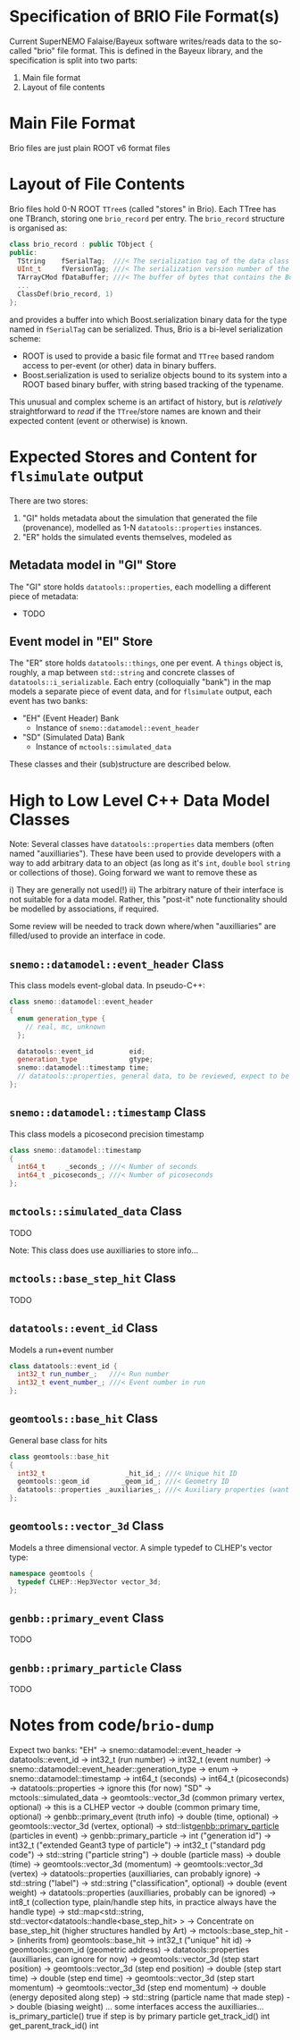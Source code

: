 Specification of BRIO File Format(s)
====================================

Current SuperNEMO Falaise/Bayeux software writes/reads data to the so-called
"brio" file format. This is defined in the Bayeux library, and the specification
is split into two parts:

1. Main file format
2. Layout of file contents


Main File Format
================

Brio files are just plain ROOT v6 format files

Layout of File Contents
=======================

Brio files hold 0-N ROOT `TTree`s (called "stores" in Brio). Each TTree has
one TBranch, storing one `brio_record` per entry. The `brio_record` structure
is organised as:

``` c++
class brio_record : public TObject {
public:
  TString    fSerialTag;  ///< The serialization tag of the data class
  UInt_t     fVersionTag; ///< The serialization version number of the data class
  TArrayCMod fDataBuffer; ///< The buffer of bytes that contains the Boost archive associated to the serialized data
  ...
  ClassDef(brio_record, 1)
};
```

and provides a buffer into which Boost.serialization binary data for the
type named in `fSerialTag` can be serialized. Thus, Brio is a bi-level
serialization scheme:

- ROOT is used to provide a basic file format and `TTree` based random
  access to per-event (or other) data in binary buffers.
- Boost.serialization is used to serialize objects bound to its system
  into a ROOT based binary buffer, with string based tracking of the
  typename.

This unusual and complex scheme is an artifact of history, but is _relatively_
straightforward to _read_ if the `TTree`/store names are known and their
expected content (event or otherwise) is known.


Expected Stores and Content for `flsimulate` output
===================================================
There are two stores:

1. "GI" holds metadata about the simulation that generated the file (provenance),
   modelled as 1-N `datatools::properties` instances.
2. "ER" holds the simulated events themselves, modeled as

Metadata model in "GI" Store
----------------------------
The "GI" store holds `datatools::properties`, each modelling a different
piece of metadata:

- TODO


Event model in "EI" Store
-------------------------
The "ER" store holds `datatools::things`, one per event. A `things` object is,
roughly, a map between `std::string` and concrete classes of `datatools::i_serializable`.
Each entry (colloquially "bank") in the map models a separate piece of event data,
and for `flsimulate` output, each event has two banks:

- "EH" (Event Header) Bank
  - Instance of `snemo::datamodel::event_header`
- "SD" (Simulated Data) Bank
  - Instance of `mctools::simulated_data`

These classes and their (sub)structure are described below.

High to Low Level C++ Data Model Classes
========================================

Note: Several classes have `datatools::properties` data members (often
named "auxilliaries"). These have been used to provide developers with
a way to add arbitrary data to an object (as long as it's `int`, `double`
`bool` `string` or collections of those). Going forward we want to remove
these as

i) They are generally not used(!)
ii) The arbitrary nature of their interface is not suitable for a data model.
Rather, this "post-it" note functionality should be modelled by associations,
if required.

Some review will be needed to track down where/when "auxilliaries" are
filled/used to provide an interface in code.


`snemo::datamodel::event_header` Class
--------------------------------------
This class models event-global data. In pseudo-C++:

```c++
class snemo::datamodel::event_header
{
  enum generation_type {
    // real, mc, unknown
  };

  datatools::event_id         eid;
  generation_type             gtype;
  snemo::datamodel::timestamp time;
  // datatools::properties, general data, to be reviewed, expect to be ignored
};
```

`snemo::datamodel::timestamp` Class
-----------------------------------
This class models a picosecond precision timestamp

```c++
class snemo::datamodel::timestamp
{
  int64_t     _seconds_; ///< Number of seconds
  int64_t _picoseconds_; ///< Number of picoseconds
};
```


`mctools::simulated_data` Class
-------------------------------
TODO

Note: This class does use auxilliaries to store info...

`mctools::base_step_hit` Class
------------------------------
TODO

`datatools::event_id` Class
---------------------------
Models a run+event number

```c++
class datatools::event_id {
  int32_t run_number_;   ///< Run number
  int32_t event_number_; ///< Event number in run
};
```

`geomtools::base_hit` Class
---------------------------
General base class for hits

```c++
class geomtools::base_hit
{
  int32_t                    _hit_id_; ///< Unique hit ID
  geomtools::geom_id        _geom_id_; ///< Geometry ID
  datatools::properties _auxiliaries_; ///< Auxiliary properties (want to ignore, if possible)
};
```

`geomtools::vector_3d` Class
----------------------------
Models a three dimensional vector. A simple typedef to CLHEP's
vector type:

```c++
namespace geomtools {
  typedef CLHEP::Hep3Vector vector_3d;
};
```

`genbb::primary_event` Class
----------------------------
TODO

`genbb::primary_particle` Class
-------------------------------
TODO

Notes from code/`brio-dump`
===========================
Expect two banks:
 "EH" -> snemo::datamodel::event_header
         -> datatools::event_id
            -> int32_t (run number)
            -> int32_t (event number)
         -> snemo::datamodel::event_header::generation_type
            -> enum
         -> snemo::datamodel::timestamp
            -> int64_t (seconds)
            -> int64_t (picoseconds)
         -> datatools::properties
            -> ignore this (for now)
 "SD" -> mctools::simulated_data
         -> geomtools::vector_3d (common primary vertex, optional)
            -> this is a CLHEP vector
         -> double (common primary time, optional)
         -> genbb::primary_event (truth info)
            -> double (time, optional)
            -> geomtools::vector_3d (vertex, optional)
            -> std::list<genbb::primary_particle> (particles in event)
               -> genbb::primary_particle
                  -> int ("generation id")
                  -> int32_t ("extended Geant3 type of particle")
                  -> int32_t ("standard pdg code")
                  -> std::string ("particle string")
                  -> double (particle mass)
                  -> double (time)
                  -> geomtools::vector_3d (momentum)
                  -> geomtools::vector_3d (vertex)
                  -> datatools::properties (auxilliaries, can probably
                  ignore)
            -> std::string ("label")
            -> std::string ("classification", optional)
            -> double (event weight)
            -> datatools::properties (auxilliaries, probably can be
            ignored)
         -> int8_t (collection type, plain/handle step hits, in practice
         always have the handle type)
         -> std::map<std::string,
         std::vector<datatools::handle<base_step_hit> >
            -> Concentrate on base_step_hit (higher structures handled by
            Art)
            -> mctools::base_step_hit
               -> (inherits from) geomtools::base_hit
                   -> int32_t ("unique" hit id)
                   -> geomtools::geom_id (geometric address)
                   -> datatools::properties (auxilliaries, can ignore for
                   now)
               -> geomtools::vector_3d (step start position)
               -> geomtools::vector_3d (step end position)
               -> double (step start time)
               -> double (step end time)
               -> geomtools::vector_3d (step start momentum)
               -> geomtools::vector_3d (step end momentum)
               -> double (energy deposited along step)
               -> std::string (particle name that made step)
               -> double (biasing weight)
               ... some interfaces access the auxilliaries...
               is_primary_particle() true if step is by primary particle
               get_track_id() int
               get_parent_track_id() int


